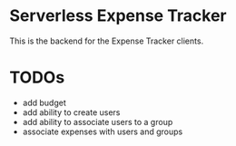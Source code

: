 # Serverless Expense Tracker

This is the backend for the Expense Tracker clients.

# TODOs
- add budget
- add ability to create users
- add ability to associate users to a group
- associate expenses with users and groups
